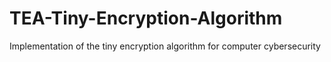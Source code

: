 # TEA-Tiny-Encryption-Algorithm
Implementation of the tiny encryption algorithm for computer cybersecurity
